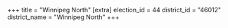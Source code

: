 +++
title = "Winnipeg North"
[extra]
election_id = 44
district_id = "46012"
district_name = "Winnipeg North"
+++
